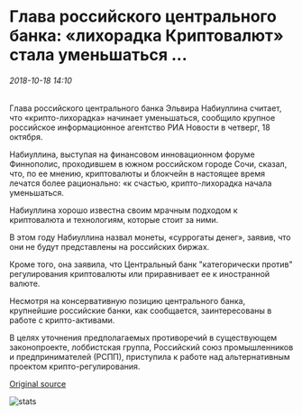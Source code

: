 # Глава российского центрального банка: «лихорадка Криптовалют» стала уменьшаться ...

###### 2018-10-18 14:10

Глава российского центрального банка Эльвира Набиуллина считает, что «крипто-лихорадка» начинает уменьшаться, сообщило крупное российское информационное агентство РИА Новости в четверг, 18 октября.

Набиуллина, выступая на финансовом инновационном форуме Финнополис, проходившем в южном российском городе Сочи, сказал, что, по ее мнению, криптовалюты и блокчейн в настоящее время лечатся более рационально: «к счастью, крипто-лихорадка начала уменьшаться.

Набиуллина хорошо известна своим мрачным подходом к криптовалюта и технологиям, которые стоит за ними.

В этом году Набиуллина назвал монеты, «суррогаты денег», заявив, что они не будут представлены на российских биржах.

Кроме того, она заявила, что Центральный банк "категорически против" регулирования криптовалюты или приравнивает ее к иностранной валюте.

Несмотря на консервативную позицию центрального банка, крупнейшие российские банки, как сообщается, заинтересованы в работе с крипто-активами.

В целях уточнения предполагаемых противоречий в существующем законопроекте, лоббистская группа, Российский союз промышленников и предпринимателей (РСПП), приступила к работе над альтернативным проектом крипто-регулирования.

[Original source](https://cointelegraph.com/news/cryptocurrency-fever-has-begun-to-diminish-russian-central-bank-head-says)

![stats](https://c.statcounter.com/11760860/0/a89fa40b/1/ "stats")